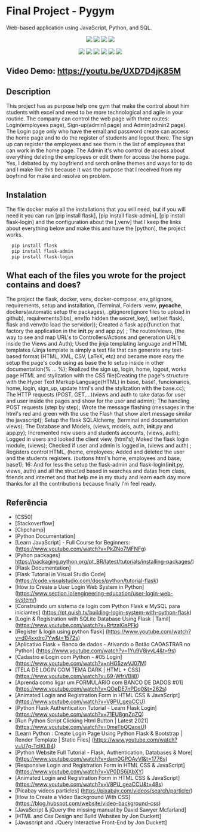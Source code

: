 # Final Project - Pygym

Web-based application using JavaScript, Python, and SQL.

<p align="center">
  <img src="https://img.shields.io/github/downloads/ThayRibeiro0/project0.2/total?color=%2300ff00&logo=Github&style=plastic" />
  <img src="https://img.shields.io/github/repo-size/ThayRibeiro0/project0.2?style=plastic" />
  <img src="https://img.shields.io/github/languages/top/ThayRibeiro0/project0.2?style=plastic" />
  <img src="https://img.shields.io/github/last-commit/ThayRibeiro0/project0.2?style=plastic" />
</p>

<p align="center">
    <img src="https://img.shields.io/badge/Javascript/-yellow-/total?logo=Javascript" />
    <img src="https://img.shields.io/badge/Html-blue"  />
    <img src="https://img.shields.io/badge/Css-green" />
    <img src="https://img.shields.io/badge/Python-red-total?logo=Python" >
    <img src="https://img.shields.io/badge/SQL-lightgrey" />
    <img src="https://img.shields.io/badge/Flask-pink-total?logo=Flask" />
</p>


## Video Demo: <https://youtu.be/UXD7D4jK85M>


## Description

This project has as purpose help one gym that make the control about him students with excel and need to be more technological and agile in your routine. The company can control the web page with three routes: Login(employees page), Sign-up(admin1 page) and Admin(admin2 page). The Login page only who have the email and password create can access the home page and to do the register of students and logout there. The sign up can register the employees and see them in the list of employees that can work in the home page. The Admin it's who control de access about everything deleting the employees or edit them for access the home page. Yes, I debated by my boyfriend and serch online themes and ways for to do and I make like this because it was the purpose that I received from my boyfrind for make and resolve on problem.

## Instalation

The file docker make all the installations that you will need, but if you will need it you can run [pip install flask], [pip install flask-admin], [pip install flask-login] and the configuration about the [.venv] that I keep the links about everything below and make this and have the [python], the project works.

```bash
  pip install flask
  pip install flask-admin
  pip install flask-login
```
    
## What each of the files you wrote for the project contains and does?

The project the flask, docker, venv, docker-compose, env,gitignore, requirements, setup and installation, (Terminal, Folders .venv, __pycache__, dockers(automatic setup the packages), .gitignore(ignore files to upload in github), requirements(libs), env(to hidden the secret_key), set(set flask), flask and venv(to load the servidor)); Created a flask app(function that factory the application in the __init__.py and app.py) ; The routes/views, (the way to see and map URL's to Controllers/Actions and generation URL's inside the Views and Auth); Used the jinja templating language and HTML templates (Jinja template is simply a text file that can generate any text-based format (HTML, XML, CSV, LaTeX, etc) and became more easy the setup the page's code using as base the to setup inside in other documentation{% ... %}; Realized the sign up, login, home, logout, works page HTML and stylization with the CSS file(Creating the page's structure with the Hyper Text Markup Language(HTML) in base, base1, funcionarios, home, login, sign_up, update html's and the stylization with the base.cc); The HTTP requests (POST, GET,...)(views and auth to take datas for user and user inside the pages and show for the user and admin); The handling POST requests (step by step); Wrote the message flashing (messages in the html's red and green with the use the Flash that show alert message similar the javascript); Setup the flask SQLAlchemy, (terminal and documentation views); The Database and Models, (views, models, auth, __init__.py and app.py); Incremented new users and students accounts, (views, auth); Logged in users and looked the client view, (html's); Maked the flask login module, (views); Checked if user and admin is logged in, (views and auth) ; Registers control HTML, (home, employees; Added and deleted the user and the students registers. (buttons html's home, employees and base, base1); 16: And for less the setup the flask-admin and flask-login(__init__.py, views, auth) and all the structed based in searches and datas from class, friends and internet and that help me in my study and learn each day more thanks for all the contributions because finally I'm feel ready.


## Referência
- [CS50]
- [Stackoverflow]
- [Clipchamp]
- [Python Documentation]
- [Learn JavaScript] - Full Course for Beginners: (https://www.youtube.com/watch?v=PkZNo7MFNFg)
- [Pyhon packages] https://packaging.python.org/pt_BR/latest/tutorials/installing-packages/)
- [Flask Documentation]
- [Flask Tutorial in Visual Studio Code] (https://code.visualstudio.com/docs/python/tutorial-flask)
- [How to Create a User Login Web System in Python] (https://www.section.io/engineering-education/user-login-web-system/)
- [Construindo um sistema de login com Python Flask e MySQL para iniciantes] (https://pt.quish.tv/building-login-system-with-python-flask)
- [Login & Registration with SQLite Database Using Flask | Tamil] (https://www.youtube.com/watch?v=RrtzalGsPFk)
- [Register & login using python flask] (https://www.youtube.com/watch?v=d04xxdrc7Yw&t=1572s)
- [Aplicativo Flask + Banco de dados - Ativando o Botão CADASTRAR no Python] (https://www.youtube.com/watch?v=1Yu9V8iyvL4&t=9s)
- [Cadastro e Login com Python - #05 Login] (https://www.youtube.com/watch?v=nHG5zwVJ07M)
- [TELA DE LOGIN COM TEMA DARK | HTML + CSS] (https://www.youtube.com/watch?v=69-WfrVBli8)
- [Aprenda como ligar um FORMULÁRIO com BANCO DE DADOS #01] (https://www.youtube.com/watch?v=QOeDE7nPDq0&t=262s)
- [Animated Login and Registration Form in HTML CSS & JavaScript] (https://www.youtube.com/watch?v=V8PU_geaCCU)
- [Python Flask Authentication Tutorial - Learn Flask Login] (https://www.youtube.com/watch?v=71EU8gnZqZQ)
- [Run Python Script Clicking Html Button | Latest 2021] (https://www.youtube.com/watch?v=0meTbQQaosU)
- [Learn Python : Create Login Page Using Python Flask & Bootstrap | Render Template | Static Files] (https://www.youtube.com/watch?v=U7g-TcIKLB4)
- [Python Website Full Tutorial - Flask, Authentication, Databases & More] (https://www.youtube.com/watch?v=dam0GPOAvVI&t=1776s)
- [Responsive Login and Registration Form in HTML CSS & JavaScript] (https://www.youtube.com/watch?v=VP0DS6iXbXY)
- [Animated Login and Registration Form in HTML CSS & JavaScript] (https://www.youtube.com/watch?v=V8PU_geaCCU&t=48s)
- [Picabay videos particles] (https://pixabay.com/videos/search/particle/)
- [How to Create a Video Background With CSS] (https://blog.hubspot.com/website/video-background-css)
- [JavaScript & jQuery the missing manual by David Sawyer Mcfarland]
- [HTML and Css Design and Build Websites by Jon Duckett]
- [Javascript and JQuery Interactive Front-End by Jon Duckett]
